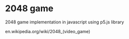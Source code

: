 # 2048 game
2048 game implementation in javascript using p5.js library

en.wikipedia.org/wiki/2048_(video_game)
